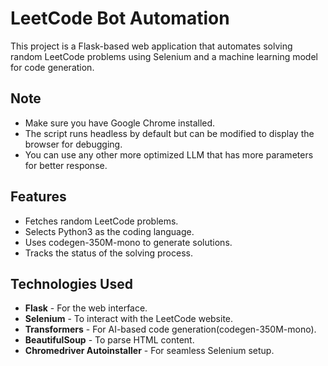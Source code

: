 # LeetCode Bot Automation

This project is a Flask-based web application that automates solving random LeetCode problems using Selenium and a machine learning model for code generation.

## Note
- Make sure you have Google Chrome installed.
- The script runs headless by default but can be modified to display the browser for debugging.
- You can use any other more optimized LLM that has more parameters for better response.

## Features
- Fetches random LeetCode problems.
- Selects Python3 as the coding language.
- Uses codegen-350M-mono to generate solutions.
- Tracks the status of the solving process.

## Technologies Used
- **Flask** - For the web interface.
- **Selenium** - To interact with the LeetCode website.
- **Transformers** - For AI-based code generation(codegen-350M-mono).
- **BeautifulSoup** - To parse HTML content.
- **Chromedriver Autoinstaller** - For seamless Selenium setup.

